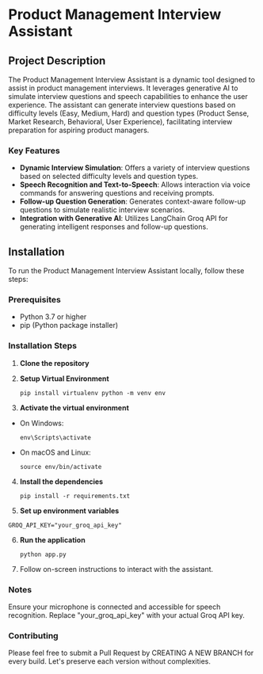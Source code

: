 # Product Management Interview Assistant

## Project Description

The Product Management Interview Assistant is a dynamic tool designed to assist in product management interviews. It leverages generative AI to simulate interview questions and speech capabilities to enhance the user experience. The assistant can generate interview questions based on difficulty levels (Easy, Medium, Hard) and question types (Product Sense, Market Research, Behavioral, User Experience), facilitating interview preparation for aspiring product managers.

### Key Features

- **Dynamic Interview Simulation**: Offers a variety of interview questions based on selected difficulty levels and question types.
- **Speech Recognition and Text-to-Speech**: Allows interaction via voice commands for answering questions and receiving prompts.
- **Follow-up Question Generation**: Generates context-aware follow-up questions to simulate realistic interview scenarios.
- **Integration with Generative AI**: Utilizes LangChain Groq API for generating intelligent responses and follow-up questions.

## Installation

To run the Product Management Interview Assistant locally, follow these steps:

### Prerequisites

- Python 3.7 or higher
- pip (Python package installer)

### Installation Steps

1. **Clone the repository**
2. **Setup Virtual Environment**
   
   ``pip install virtualenv
   python -m venv env``

3. **Activate the virtual environment**
   
- On Windows:
  ```
  env\Scripts\activate
  ```
- On macOS and Linux:
  ```
  source env/bin/activate
  ```
  
4. **Install the dependencies**
   
   ``
   pip install -r requirements.txt
   ``

5. **Set up environment variables**

  ``
  GROQ_API_KEY="your_groq_api_key"
  ``

6. **Run the application**

   ``
   python app.py
    ``

7. Follow on-screen instructions to interact with the assistant.

### Notes
Ensure your microphone is connected and accessible for speech recognition.
Replace "your_groq_api_key" with your actual Groq API key.

### Contributing
Please feel free to submit a Pull Request by CREATING A NEW BRANCH for every build. Let's preserve each version without complexities.

